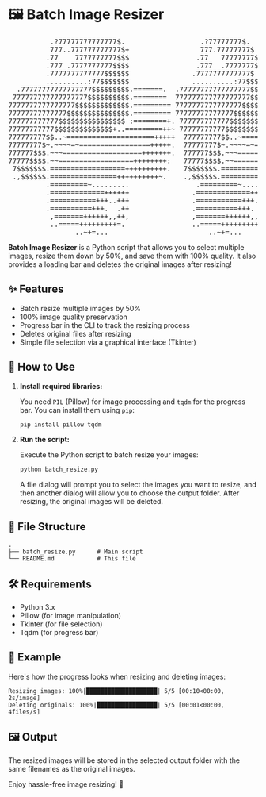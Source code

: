# 🖼️ Batch Image Resizer

<pre>
          .?77777777777777$.                  .?77777777$.  
          777..777777777777$+                 777.77777777$  
         .77    7777777777$$$                .77   77777777$  
         .777 .7777777777$$$$                .777  .7777777$  
         .7777777777777$$$$$$               .7777777777777$  
         ..........:77$$$$$$$               ..........:77$$$  
  .77777777777777777$$$$$$$$$.=======.  .77777777777777777$$$$$.==.  
 777777777777777777$$$$$$$$$$.========  777777777777777777$$$$$$$.===  
7777777777777777$$$$$$$$$$$$$.========= 7777777777777777$$$$$$$$$$$.===  
77777777777777$$$$$$$$$$$$$$$.========= 77777777777777$$$$$$$$$$$$$$$.===  
777777777777$$$$$$$$$$$$$$$$ :========+. 777777777777$$$$$$$$$$$$$$$$ :===  
77777777777$$$$$$$$$$$$$$+..=========++~ 77777777777$$$$$$$$$$$$$$+..===+  
777777777$$..~=====================+++++  777777777$$..~=================+++++  
77777777$~.~~~~=~=================+++++.  77777777$~.~~~~=~===============+++++  
777777$$$.~~~===================+++++++.  777777$$$.~~~================+++++++  
77777$$$$.~~==================++++++++:   77777$$$$.~~================+++++++  
 7$$$$$$$.==================++++++++++.   7$$$$$$$.================+++.+++  
 .,$$$$$$.================++++++++++~.    .,$$$$$$.===============++++++++.  
         .=========~.........                .=========~...........   
         .=============++++++               .=============++++++    
         .===========+++..+++               .===========+++..+++   
         .==========+++.  .++               .==========+++.  .++  
          ,=======++++++,,++,               ,=======++++++,,++,  
          ..=====+++++++++=.                ..=====+++++++++=.   
                ..~+=...                        ..~+=...
</pre>

**Batch Image Resizer** is a Python script that allows you to select multiple images, resize them down by 50%, and save them with 100% quality. It also provides a loading bar and deletes the original images after resizing!

## ✨ Features

- Batch resize multiple images by 50%
- 100% image quality preservation
- Progress bar in the CLI to track the resizing process
- Deletes original files after resizing
- Simple file selection via a graphical interface (Tkinter)

## 🚀 How to Use

1. **Install required libraries:**

   You need `PIL` (Pillow) for image processing and `tqdm` for the progress bar. You can install them using `pip`:

   ```bash
   pip install pillow tqdm
   ```

2. **Run the script:**

   Execute the Python script to batch resize your images:

   ```bash
   python batch_resize.py
   ```

   A file dialog will prompt you to select the images you want to resize, and then another dialog will allow you to choose the output folder. After resizing, the original images will be deleted.

## 📂 File Structure

```plaintext
.
├── batch_resize.py      # Main script
└── README.md            # This file
```

## 🛠️ Requirements

- Python 3.x
- Pillow (for image manipulation)
- Tkinter (for file selection)
- Tqdm (for progress bar)

## 🌟 Example

Here's how the progress looks when resizing and deleting images:

```
Resizing images: 100%|████████████████████| 5/5 [00:10<00:00, 2s/image]
Deleting originals: 100%|█████████████████| 5/5 [00:01<00:00, 4files/s]
```

## 🖼️ Output

The resized images will be stored in the selected output folder with the same filenames as the original images.

Enjoy hassle-free image resizing! 🎉
